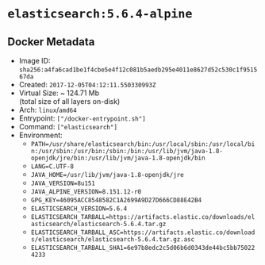 # `elasticsearch:5.6.4-alpine`

## Docker Metadata

- Image ID: `sha256:a4fa6cad1be1f4cbe5e4f12c081b5aedb295e4011e8627d52c530c1f951567da`
- Created: `2017-12-05T04:12:11.550330993Z`
- Virtual Size: ~ 124.71 Mb  
  (total size of all layers on-disk)
- Arch: `linux`/`amd64`
- Entrypoint: `["/docker-entrypoint.sh"]`
- Command: `["elasticsearch"]`
- Environment:
  - `PATH=/usr/share/elasticsearch/bin:/usr/local/sbin:/usr/local/bin:/usr/sbin:/usr/bin:/sbin:/bin:/usr/lib/jvm/java-1.8-openjdk/jre/bin:/usr/lib/jvm/java-1.8-openjdk/bin`
  - `LANG=C.UTF-8`
  - `JAVA_HOME=/usr/lib/jvm/java-1.8-openjdk/jre`
  - `JAVA_VERSION=8u151`
  - `JAVA_ALPINE_VERSION=8.151.12-r0`
  - `GPG_KEY=46095ACC8548582C1A2699A9D27D666CD88E42B4`
  - `ELASTICSEARCH_VERSION=5.6.4`
  - `ELASTICSEARCH_TARBALL=https://artifacts.elastic.co/downloads/elasticsearch/elasticsearch-5.6.4.tar.gz`
  - `ELASTICSEARCH_TARBALL_ASC=https://artifacts.elastic.co/downloads/elasticsearch/elasticsearch-5.6.4.tar.gz.asc`
  - `ELASTICSEARCH_TARBALL_SHA1=6e97b8edc2c5d06b6d0343de44bc5bb750224233`
